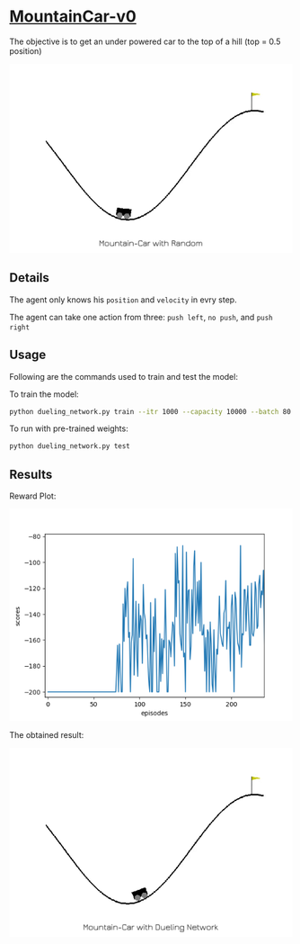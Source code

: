 # [MountainCar-v0](https://github.com/openai/gym/wiki/MountainCar-v0)
The objective is to get an under powered car to the top of a hill (top = 0.5 position)

<p align="center">
  <img src="/assets/mountaincar_random.gif">
</p>

## Details
The agent only knows his `position` and `velocity` in evry step.

The agent can take one action from three: `push left`, `no push`, and `push right`   

## Usage
Following are the commands used to train and test the model:

To train the model:
```bash
python dueling_network.py train --itr 1000 --capacity 10000 --batch 80 --save True --plot True
```

To run with pre-trained weights:
```bash
python dueling_network.py test
```

## Results
Reward Plot:
<p align="center">
  <img src="/assets/mountaincar_loss.png">
</p>

The obtained result:
<p align="center">
  <img src="/assets/mountaincar_duelingnet.gif">
</p>
